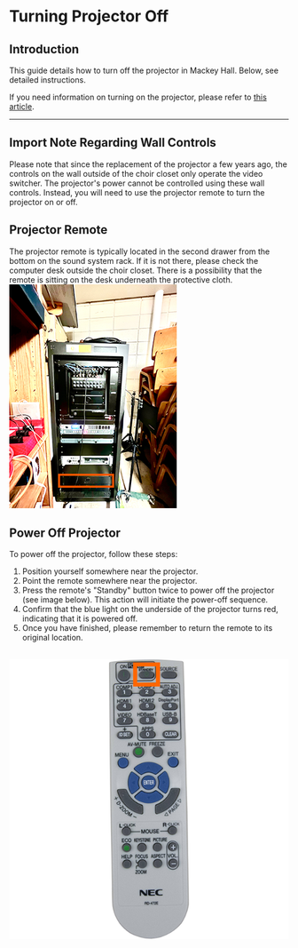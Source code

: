 # Turning Projector Off

## Introduction 
This guide details how to turn off the projector in Mackey Hall. Below, see detailed instructions. 

If you need information on turning on the projector, please refer to [this article](./turning_projector_on.md "Turning Projector On").

---

## Import Note Regarding Wall Controls
 Please note that since the replacement of the projector a few years ago, the controls on the wall outside of the choir closet only operate the video switcher. The projector's power cannot be controlled using these wall controls. Instead, you will need to use the projector remote to turn the projector on or off.

## Projector Remote
 The projector remote is typically located in the second drawer from the bottom on the sound system rack. If it is not there, please check the computer desk outside the choir closet. There is a possibility that the remote is sitting on the desk underneath the protective cloth.
 <br>![NEC Projector Remote](../../assets/images/video/turning_projector_on-off/sound-system-rack%400.1x.png)


## Power Off Projector
 To power off the projector, follow these steps:
 1. Position yourself somewhere near the projector.
 2. Point the remote somewhere near the projector.
 3. Press the remote's "Standby" button twice to power off the projector (see image below). This action will initiate the power-off sequence.
 4. Confirm that the blue light on the underside of the projector turns red, indicating that it is powered off.
 5. Once you have finished, please remember to return the remote to its original location.

 <br>![NEC Projector Remote](../../assets/images/video/turning_projector_on-off/nec-projector-remote-off%400.25x.png) 